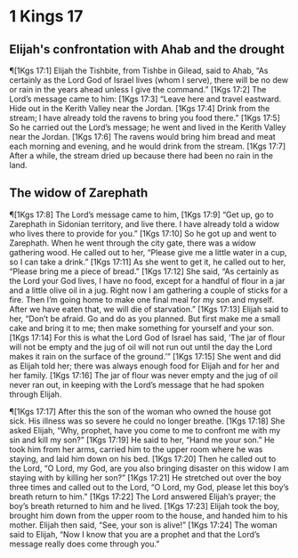 # 1 Kings 17

## Elijah's confrontation with Ahab and the drought
¶[1Kgs 17:1] Elijah the Tishbite, from Tishbe in Gilead, said to Ahab, “As certainly as the Lord God of Israel lives (whom I serve), there will be no dew or rain in the years ahead unless I give the command.”
[1Kgs 17:2] The Lord’s message came to him:
[1Kgs 17:3] “Leave here and travel eastward. Hide out in the Kerith Valley near the Jordan.
[1Kgs 17:4] Drink from the stream; I have already told the ravens to bring you food there.”
[1Kgs 17:5] So he carried out the Lord’s message; he went and lived in the Kerith Valley near the Jordan.
[1Kgs 17:6] The ravens would bring him bread and meat each morning and evening, and he would drink from the stream.
[1Kgs 17:7] After a while, the stream dried up because there had been no rain in the land.

## The widow of Zarephath
¶[1Kgs 17:8] The Lord’s message came to him,
[1Kgs 17:9] “Get up, go to Zarephath in Sidonian territory, and live there. I have already told a widow who lives there to provide for you.”
[1Kgs 17:10] So he got up and went to Zarephath. When he went through the city gate, there was a widow gathering wood. He called out to her, “Please give me a little water in a cup, so I can take a drink.”
[1Kgs 17:11] As she went to get it, he called out to her, “Please bring me a piece of bread.”
[1Kgs 17:12] She said, “As certainly as the Lord your God lives, I have no food, except for a handful of flour in a jar and a little olive oil in a jug. Right now I am gathering a couple of sticks for a fire. Then I’m going home to make one final meal for my son and myself. After we have eaten that, we will die of starvation.”
[1Kgs 17:13] Elijah said to her, “Don’t be afraid. Go and do as you planned. But first make me a small cake and bring it to me; then make something for yourself and your son.
[1Kgs 17:14] For this is what the Lord God of Israel has said, ‘The jar of flour will not be empty and the jug of oil will not run out until the day the Lord makes it rain on the surface of the ground.’”
[1Kgs 17:15] She went and did as Elijah told her; there was always enough food for Elijah and for her and her family.
[1Kgs 17:16] The jar of flour was never empty and the jug of oil never ran out, in keeping with the Lord’s message that he had spoken through Elijah.

¶[1Kgs 17:17] After this the son of the woman who owned the house got sick. His illness was so severe he could no longer breathe.
[1Kgs 17:18] She asked Elijah, “Why, prophet, have you come to me to confront me with my sin and kill my son?”
[1Kgs 17:19] He said to her, “Hand me your son.” He took him from her arms, carried him to the upper room where he was staying, and laid him down on his bed.
[1Kgs 17:20] Then he called out to the Lord, “O Lord, my God, are you also bringing disaster on this widow I am staying with by killing her son?”
[1Kgs 17:21] He stretched out over the boy three times and called out to the Lord, “O Lord, my God, please let this boy’s breath return to him.”
[1Kgs 17:22] The Lord answered Elijah’s prayer; the boy’s breath returned to him and he lived.
[1Kgs 17:23] Elijah took the boy, brought him down from the upper room to the house, and handed him to his mother. Elijah then said, “See, your son is alive!”
[1Kgs 17:24] The woman said to Elijah, “Now I know that you are a prophet and that the Lord’s message really does come through you.”

